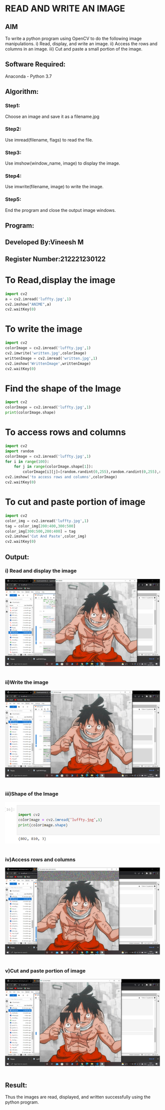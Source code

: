 # READ AND WRITE AN IMAGE
## AIM
To write a python program using OpenCV to do the following image manipulations.
i) Read, display, and write an image.
ii) Access the rows and columns in an image.
iii) Cut and paste a small portion of the image.

## Software Required:
Anaconda - Python 3.7
## Algorithm:
### Step1:
Choose an image and save it as a filename.jpg
### Step2:
Use imread(filename, flags) to read the file.
### Step3:
Use imshow(window_name, image) to display the image.
### Step4:
Use imwrite(filename, image) to write the image.
### Step5:
End the program and close the output image windows.
## Program:

## Developed By:Vineesh M
## Register Number:212221230122
# To Read,display the image
```python
import cv2
a = cv2.imread('luffty.jpg',1)
cv2.imshow("ANIME",a)
cv2.waitKey(0)
```
# To write the image
```python
import cv2
colorImage = cv2.imread('luffty.jpg',1)
cv2.imwrite('written.jpg',colorImage)
writtenImage = cv2.imread('written.jpg',1)
cv2.imshow('WrittenImage',writtenImage)
cv2.waitKey(0)
```

# Find the shape of the Image
```python
import cv2 
colorImage = cv2.imread('luffty.jpg',1)
print(colorImage.shape)
```
# To access rows and columns
```python
import cv2
import random
colorImage = cv2.imread('luffty.jpg',1)
for i in range(100):
    for j in range(colorImage.shape[1]):
        colorImage[i][j]=[random.randint(0,255),random.randint(0,255),random.randint(0,255)]
cv2.imshow('to access rows and columns',colorImage)
cv2.waitKey(0)
```
# To cut and paste portion of image
```python
import cv2
color_img = cv2.imread('luffty.jpg',1)
tag = color_img[200:400,300:500]
color_img[300:500,200:400] = tag
cv2.imshow('Cut And Paste',color_img)
cv2.waitKey(0)

```
## Output:

### i) Read and display the image
<img src=luffy.png>
<br>
<br>

### ii)Write the image
<img src=sanjii.png>
<br>
<br>

### iii)Shape of the Image
<img src=roger.png>
<br>
<br>

### iv)Access rows and columns
<img src=acee.png>
<br>
<br>

### v)Cut and paste portion of image
<img src=zoroo.png>
<br>
<br>

## Result:
Thus the images are read, displayed, and written successfully using the python program.


